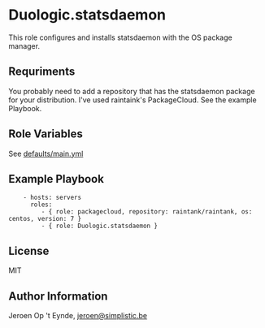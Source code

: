 Duologic.statsdaemon
====================

This role configures and installs statsdaemon with the OS package manager.

Requriments
-----------

You probably need to add a repository that has the statsdaemon package for your distribution. I've used raintaink's PackageCloud. See the example Playbook.

Role Variables
--------------

See [defaults/main.yml](default/main.yml)

Example Playbook
----------------

```
    - hosts: servers
      roles:
         - { role: packagecloud, repository: raintank/raintank, os: centos, version: 7 }
         - { role: Duologic.statsdaemon }
```

License
-------

MIT

Author Information
------------------

Jeroen Op 't Eynde, jeroen@simplistic.be

